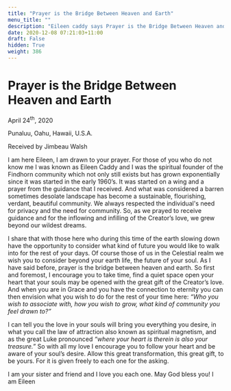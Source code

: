 ```yaml
---
title: "Prayer is the Bridge Between Heaven and Earth"
menu_title: ""
description: "Eileen caddy says Prayer is the Bridge Between Heaven and Earth"
date: 2020-12-08 07:21:03+11:00
draft: False
hidden: True
weight: 386
---
```

# Prayer is the Bridge Between Heaven and Earth

April 24<sup>th</sup>, 2020

Punaluu, Oahu, Hawaii, U.S.A.

Received by Jimbeau Walsh



I am here Eileen, I am drawn to your prayer. For those of you who do not know me I was known as Eileen Caddy and I was the spiritual founder of the Findhorn community which not only still exists but has grown exponentially since it was started in the early 1960’s. It was started on a wing and a prayer from the guidance that I received. And what was considered a barren sometimes desolate landscape has become a sustainable, flourishing, verdant, beautiful community. We always respected the individual's need for privacy and the need for community. So, as we prayed to receive guidance and for the inflowing and infilling of the Creator’s love, we grew beyond our wildest dreams.

I share that with those here who during this time of the earth slowing down have the opportunity to consider what kind of future you would like to walk into for the rest of your days. Of course those of us in the Celestial realm we wish you to consider beyond your earth life, the future of your soul. As I have said before, prayer is the bridge between heaven and earth. So first and foremost, I encourage you to take time, find a quiet space open your heart that your souls may be opened with the great gift of the Creator’s love. And when you are in Grace and you have the connection to eternity you can then envision what you wish to do for the rest of your time here: *“Who you wish to associate with, how you wish to grow, what kind of community you feel drawn to?”* 

I can tell you the love in your souls will bring you everything you desire, in what you call the law of attraction also known as spiritual magnetism, and as the great Luke pronounced *“where your heart is therein is also your treasure.”* So with all my love I encourage you to follow your heart and be aware of your soul’s desire. Allow this great transformation, this great gift, to be yours. For it is given freely to each one for the asking.

I am your sister and friend and I love you each one. May God bless you! I am Eileen
